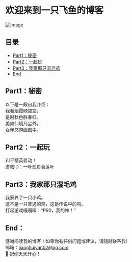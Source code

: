 # 欢迎来到一只飞鱼的博客  
![image](https://camo.githubusercontent.com/e625201bf09024785b5aafe682026ca52c03062af70a725e872866000a4fb2bb/68747470733a2f2f6170692e64696365626561722e636f6d2f362e782f616476656e74757265722f7376673f736565643d4d696d69266261636b67726f756e64436f6c6f723d303037376236267261646975733d3130)

  
  
## 目录  
  
- [Part1：秘密](#Part1)  
- [Part2：一起玩](#Part2)
- [Part3：我家那只湿毛鸡](#Part3)  
- [End](#End)  
  
## Part1：<a name="Part1"></a>秘密

以下是一段自我介绍：  
我看烟霞映碧空，  
是时秋色胜春红。  
美如仙境凡尘外，  
女伴悠游画图中。  
  
## Part2：<a name="Part2"></a>一起玩
  
和平精英启动！  
游戏ID：一叶孤舟衰莲叶  

## Part3：<a name="Part3"></a>我家那只湿毛鸡

我家养了一只小鸡。  
这不是一只普通的鸡，这是传说中的鸡。   
打起游戏嘎嘎叫：“P90，我的神！”   
  
## End：<a name="End"></a>  
  
  
感谢阅读我的博客！如果你有任何问题或建议，请随时联系我!  
邮箱：lianghuiyan02@qq.com  
💖 祝你天天开心！  
